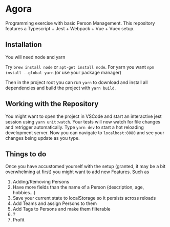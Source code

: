 # Agora
Programming exercise with basic Person Management. This repository features a Typescript + Jest + Webpack + Vue + Vuex setup.

## Installation
You will need node and yarn

Try `brew install node` or `apt-get install node`. For yarn you want `npm install --global yarn` (or use your package manager)

Then in the project root you can run `yarn` to download and install all dependencies and build the project with `yarn build`.

## Working with the Repository
You might want to open the project in VSCode and start an interactive jest session using `yarn unit:watch`. Your tests will now watch for file changes and retrigger automatically. Type `yarn dev` to start a hot reloading development server. Now you can navigate to `localhost:8080` and see your changes being update as you type.

## Things to do
Once you have accustomed yourself with the setup (granted, it may be a bit overwhelming at first) you might want to add new Features. Such as

1. Adding/Removing Persons
2. Have more fields than the name of a Person (description, age, hobbies…)
3. Save your current state to localStorage so it persists across reloads
4. Add Teams and assign Persons to them
5. Add Tags to Persons and make them filterable
6. ?
7. Profit
